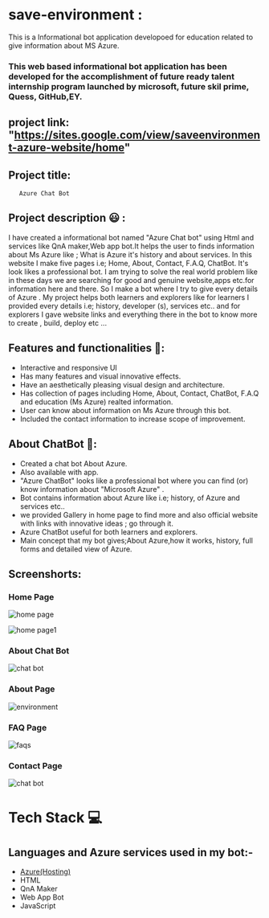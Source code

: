 # save-environment :
This is a Informational bot application developoed for education related to give information about MS Azure.
### This web based informational bot application has been developed for the accomplishment of future ready talent internship program launched by microsoft, future skil prime, Quess, GitHub,EY.

## project link: "https://sites.google.com/view/saveenvironment-azure-website/home"

## Project title: 
       Azure Chat Bot
       
## Project description 😃 :      
I have created a informational bot named "Azure Chat bot" using Html and services like QnA maker,Web app bot.It helps the user to finds information about Ms Azure like ; What is Azure it's history and about services. In this website I make five pages i.e; Home, About, Contact, F.A.Q, ChatBot. It's look likes a professional bot. I am trying to solve the real world problem like in these days we are searching for  good and genuine website,apps etc.for information here and there. So I make a bot where I try to give every details of Azure . My project helps both learners and explorers like for learners I provided every details i.e; history, developer (s), services etc.. and for explorers I gave website links and everything there in the bot to know more to create , build, deploy etc ...                    

## Features and functionalities 🧐:
- Interactive and responsive UI
- Has many features and visual innovative effects.
- Have an aesthetically pleasing visual design and architecture.
- Has collection of pages including Home, About, Contact, ChatBot, F.A.Q and education (Ms Azure) realted information.
- User can know about information on Ms Azure through this bot.
- Included the contact information to increase scope of improvement.

## About ChatBot 💬: 
- Created a chat bot About Azure.
- Also available with app.
- "Azure ChatBot" looks like a professional bot where you can find (or) know information about "Microsoft Azure" .
- Bot contains information about Azure like i.e; history, of Azure and services etc..
- we provided Gallery in home page to find more and also official website with links with innovative ideas ; go through it.
- Azure ChatBot useful for both learners and explorers.
- Main concept that my bot gives;About Azure,how it works, history, full forms and detailed view of Azure.

## Screenshorts:
### Home Page 
![home page](https://user-images.githubusercontent.com/111993391/193285852-ec353fed-abcd-4fbe-bd23-d0e3cdabe5bc.png)

![home page1](https://user-images.githubusercontent.com/111993391/193286127-48d528a9-bb34-4496-b950-a1d082ddd847.png)

### About Chat Bot 
![chat bot](https://user-images.githubusercontent.com/111993391/193286320-c42af767-f48d-4cb4-ad94-07cc5645254e.png)

### About Page
![environment](https://user-images.githubusercontent.com/111993391/193416389-6d8e8ed8-3454-4d80-9b5a-1ec10f8a7e6e.png)

### FAQ Page
![faqs](https://user-images.githubusercontent.com/111993391/193286874-1dff1aef-5015-4ce9-89c8-2c0b41d834fb.png)

### Contact Page
![chat bot](https://user-images.githubusercontent.com/111993391/193286320-c42af767-f48d-4cb4-ad94-07cc5645254e.png)


# Tech Stack 💻

## Languages and Azure services used in my bot:-

- [Azure(Hosting)](https://azure.microsoft.com/en-in/features/azure-portal/)
- HTML
- QnA Maker
- Web App Bot
- JavaScript 

